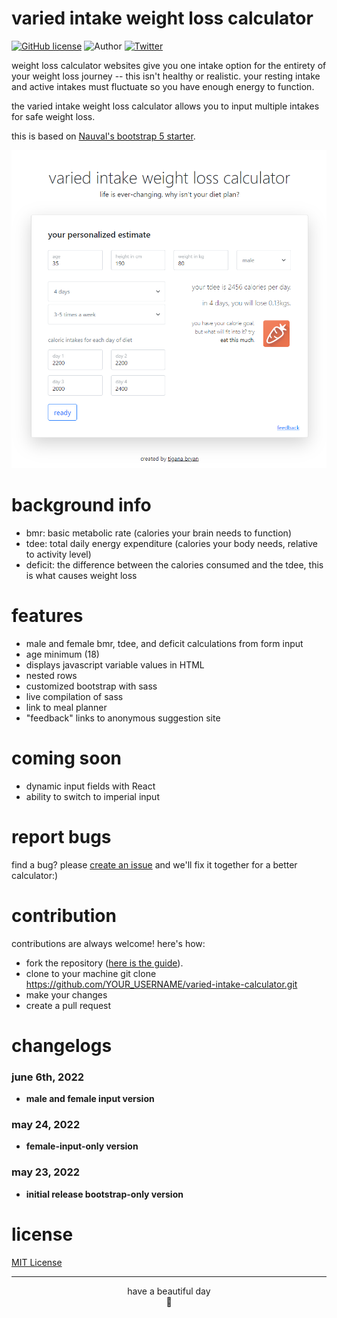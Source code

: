 # varied intake weight loss calculator 

[![GitHub license](https://img.shields.io/github/license/nauvalazhar/my-login.svg)](https://github.com/tiganabryan/varied-intake-calculator/blob/master/MIT-LICENSE.txt)
![Author](https://img.shields.io/badge/author-%40tiganabryan-blue.svg)
[![Twitter](https://img.shields.io/twitter/url?color=ff69b4&style=social&url=https%3A%2F%2Ftiganabryan.github.io%2Fvaried-intake-weightloss%2Findex.html)](https://twitter.com/intent/tweet?url=https%3A%2F%2Fwww.github.com%2Ftiganabryan%2Fvaried-intake-weightloss&via=tiganarox&text=Wow.%20This%20weight%20loss%20calculator%20lets%20you%20use%20multiple%20calorie%20intakes.)

weight loss calculator websites give you one intake option for the entirety of your weight loss journey -- this isn't healthy or realistic. your resting intake and active intakes must fluctuate so you have enough energy to function.

the varied intake weight loss calculator allows you to input multiple intakes for safe weight loss.

this is based on [Nauval's bootstrap 5 starter](https://github.com/nauvalazhar/bootstrap-5-login-page).

<div align="center">
<img src="img\screenshot-june4th2022.png">
</div>

# background info
- bmr: basic metabolic rate (calories your brain needs to function)
- tdee: total daily energy expenditure (calories your body needs, relative to activity level)
- deficit: the difference between the calories consumed and the tdee, this is what causes weight loss

# features
- male and female bmr, tdee, and deficit calculations from form input
- age minimum (18)
- displays javascript variable values in HTML
- nested rows
- customized bootstrap with sass
- live compilation of sass
- link to meal planner
- "feedback" links to anonymous suggestion site

# coming soon
- dynamic input fields with React
- ability to switch to imperial input

# report bugs
find a bug? please [create an issue](https://github.com/tiganabryan/varied-intake-calculator/issues) and we'll fix it together for a better calculator:)

# contribution
contributions are always welcome! here's how:

- fork the repository ([here is the guide](https://help.github.com/articles/fork-a-repo/)).
- clone to your machine git clone https://github.com/YOUR_USERNAME/varied-intake-calculator.git
- make your changes
- create a pull request

# changelogs
### june 6th, 2022
  - **male and female input version**
### may 24, 2022
  - **female-input-only version**
### may 23, 2022
  - **initial release bootstrap-only version**

# license
[MIT License](http://opensource.org/licenses/MIT)

---
<div align="center">have a beautiful day<br>🤍</div>